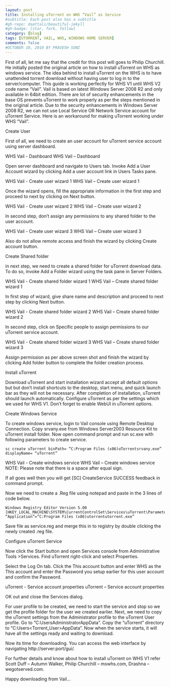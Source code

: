 ```yaml
---
layout: post
title: Installing uTorrent on WHS “Vail” as Service
#subtitle: Each post also has a subtitle
#gh-repo: daattali/beautiful-jekyll
#gh-badge: [star, fork, follow]
category: [blog]
tags: [UTORRENT, VAIL, WHS, WINDOWS HOME SERVER]
comments: false
#OCTOBER 10, 2010 BY PRAVESH SONI
---
```


First of all, let me say that the credit for this post will goes to Philip Churchill. He initially posted the original article on how to install uTorrent on WHS as windows service. The idea behind to install uTorrent on the WHS is to have unattended torrent download without having user to log in to the server/computer. This guide is working perfectly for WHS V1 until WHS V2 code name “Vail”. Vail is based on latest Windows Server 2008 R2 and only available in 64bit edition. There are lot of security enhancements in the base OS prevents uTorrent to work properly as per the steps mentioned in the original article. Due to the security enhancements in Windows Server 2008 R2, we can not use Local Service OR Network Service account for uTorrent Service. Here is an workaround for making uTorrent working under WHS “Vail”.

Create User

First of all, we need to create an user account for uTorrent service account using server dashboard.

WHS Vail - Dashboard
WHS Vail – Dashboard
 

Open server dashboard and navigate to Users tab. Invoke Add a User Account wizard by clicking Add a user account link in Users Tasks pane.

WHS Vail - Create user wizard 1
WHS Vail – Create user wizard 1
 

Once the wizard opens, fill the appropriate information in the first step and proceed to next by clicking on Next button.

WHS Vail - Create user wizard 2
WHS Vail – Create user wizard 2
 

In second step, don’t assign any permissions to any shared folder to the user account.

WHS Vail - Create user wizard 3
WHS Vail – Create user wizard 3
 

Also do not allow remote access and finish the wizard by clicking Create account button.

Create Shared folder

in next step, we need to create a shared folder for uTorrent download data. To do so, invoke Add a Folder wizard using the task pane in Server Folders.

WHS Vail - Create shared folder wizard 1
WHS Vail – Create shared folder wizard 1
 

In first step of wizard, give share name and description and proceed to next step by clicking Next button.

WHS Vail - Create shared folder wizard 2
WHS Vail – Create shared folder wizard 2
 

In second step, click on Specific people to assign permissions to our uTorrent service account.

WHS Vail - Create shared folder wizard 3
WHS Vail – Create shared folder wizard 3
 

Assign permission as per above screen shot and finish the wizard by clicking Add folder button to complete the folder creation process.

Install uTorrent

Download uTorrent and start installation wizard accept all default options but but don’t install shortcuts to the desktop, start menu, and quick launch bar as they will not be necessary. After completion of installation, uTorrent should launch automatically. Configure uTorrent as per the settings which we used for WHS V1. Don’t forget to enable WebUI in uTorrent options.

Create Windows Service

To create windows service, login to Vail console using Remote Desktop Connection. Copy srvany.exe from Windows Server2003 Resource Kit to uTorrent install folder. Now open command prompt and run sc.exe with following parameters to create service.
```dos
sc create uTorrent binPath= “C:Program Files (x86)uTorrentsrvany.exe” displayName= “uTorrent”
```

WHS Vail - Create windows service
WHS Vail – Create windows service
NOTE: Please note that there is a space after equal sign.

If all goes well then you will get [SC] CreateService SUCCESS feedback in command prompt.

Now we need to create a .Reg file using notepad and paste in the 3 lines of code below.

```
Windows Registry Editor Version 5.00
[HKEY_LOCAL_MACHINE\SYSTEM\CurrentControlSet\Services\uTorrent\Parameters]
“Application”=”C:Program Files (x86)utorrentutorrent.exe”
```

Save file as service.reg and merge this in to registry by double clicking the newly created .reg file.

Configure uTorrent Service

Now click the Start button and open Services console from Administrative Tools >Services. Find uTorrent right-click and select Properties.

Select the Log On tab. Click the This account button and enter WHS as the This account and enter the Password you setup earlier for this user account and confirm the Password.

uTorrent - Service account properties
uTorrent – Service account properties
 

OK out and close the Services dialog.

For user profile to be created, we need to start the service and stop so we get the profile folder for the user we created earlier. Next, we need to copy the uTorrent settings from the Administrator profile to the uTorrent User profile. Go to “C:UsersAdministratorAppData”. Copy the “uTorrent” directory to “C:Users<Torrent_User>AppData”. Now when the service starts, it will have all the settings ready and waiting to download.

Now its time for downloading. You can access the web interface by navigating http://server:port/gui/.

For further details and know about how to install uTorrent on WHS V1 refer Scott Duff – Autumn Walker, Philip Churchill – mswhs.com, Drashna – wegotserved.com.

Happy downloading from Vail…